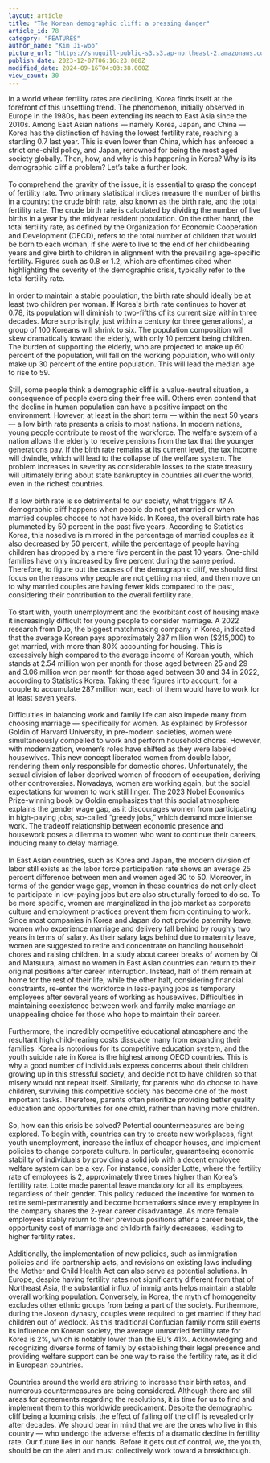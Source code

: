 ```yaml
---
layout: article
title: "The Korean demographic cliff: a pressing danger"
article_id: 78
category: "FEATURES"
author_name: "Kim Ji-woo"
picture_url: "https://snuquill-public-s3.s3.ap-northeast-2.amazonaws.com/photo/article/390b07f1-0b5e-44a9-b52c-fc10ee8703f4.jpg"
publish_date: 2023-12-07T06:16:23.000Z
modified_date: 2024-09-16T04:03:38.000Z
view_count: 30
---
```


In a world where fertility rates are declining, Korea finds itself at the forefront of this unsettling trend. The phenomenon, initially observed in Europe in the 1980s, has been extending its reach to East Asia since the 2010s. Among East Asian nations — namely Korea, Japan, and China — Korea has the distinction of having the lowest fertility rate, reaching a startling 0.7 last year. This is even lower than China, which has enforced a strict one-child policy, and Japan, renowned for being the most aged society globally. Then, how, and why is this happening in Korea? Why is its demographic cliff a problem? Let’s take a further look.<br> <br>To comprehend the gravity of the issue, it is essential to grasp the concept of fertility rate. Two primary statistical indices measure the number of births in a country: the crude birth rate, also known as the birth rate, and the total fertility rate. The crude birth rate is calculated by dividing the number of live births in a year by the midyear resident population. On the other hand, the total fertility rate, as defined by the Organization for Economic Cooperation and Development (OECD), refers to the total number of children that would be born to each woman, if she were to live to the end of her childbearing years and give birth to children in alignment with the prevailing age-specific fertility. Figures such as 0.8 or 1.2, which are oftentimes cited when highlighting the severity of the demographic crisis, typically refer to the total fertility rate. <br><br>In order to maintain a stable population, the birth rate should ideally be at least two children per woman. If Korea's birth rate continues to hover at 0.78, its population will diminish to two-fifths of its current size within three decades. More surprisingly, just within a century (or three generations), a group of 100 Koreans will shrink to six. The population composition will skew dramatically toward the elderly, with only 10 percent being children. The burden of supporting the elderly, who are projected to make up 60 percent of the population, will fall on the working population, who will only make up 30 percent of the entire population. This will lead the median age to rise to 59.<br><br>Still, some people think a demographic cliff is a value-neutral situation, a consequence of people exercising their free will. Others even contend that the decline in human population can have a positive impact on the environment. However, at least in the short term — within the next 50 years — a low birth rate presents a crisis to most nations. In modern nations, young people contribute to most of the workforce. The welfare system of a nation allows the elderly to receive pensions from the tax that the younger generations pay. If the birth rate remains at its current level, the tax income will dwindle, which will lead to the collapse of the welfare system. The problem increases in severity as considerable losses to the state treasury will ultimately bring about state bankruptcy in countries all over the world, even in the richest countries. <br> <br>If a low birth rate is so detrimental to our society, what triggers it? A demographic cliff happens when people do not get married or when married couples choose to not have kids. In Korea, the overall birth rate has plummeted by 50 percent in the past five years. According to Statistics Korea, this nosedive is mirrored in the percentage of married couples as it also decreased by 50 percent, while the percentage of people having children has dropped by a mere five percent in the past 10 years. One-child families have only increased by five percent during the same period. Therefore, to figure out the causes of the demographic cliff, we should first focus on the reasons why people are not getting married, and then move on to why married couples are having fewer kids compared to the past, considering their contribution to the overall fertility rate.<br><br>To start with, youth unemployment and the exorbitant cost of housing make it increasingly difficult for young people to consider marriage. A 2022 research from Duo, the biggest matchmaking company in Korea, indicated that the average Korean pays approximately 287 million won ($215,000) to get married, with more than 80% accounting for housing. This is excessively high compared to the average income of Korean youth, which stands at 2.54 million won per month for those aged between 25 and 29 and 3.06 million won per month for those aged between 30 and 34 in 2022, according to Statistics Korea. Taking these figures into account, for a couple to accumulate 287 million won, each of them would have to work for at least seven years.<br><br>Difficulties in balancing work and family life can also impede many from choosing marriage — specifically for women. As explained by Professor Goldin of Harvard University, in pre-modern societies, women were simultaneously compelled to work and perform household chores. However, with modernization, women’s roles have shifted as they were labeled  housewives. This new concept liberated women from double labor, rendering them only responsible for domestic chores. Unfortunately, the sexual division of labor deprived women of freedom of occupation, deriving other controversies. Nowadays, women are working again, but the social expectations for women to work still linger. The 2023 Nobel Economics Prize-winning book by Goldin emphasizes that this social atmosphere explains the gender wage gap, as it discourages women from participating in high-paying jobs, so-called “greedy jobs,” which demand more intense work. The tradeoff relationship between economic presence and housework poses a dilemma to women who want to continue their careers, inducing many to delay marriage.<br><br>In East Asian countries, such as Korea and Japan, the modern division of labor still exists as the labor force participation rate shows an average 25 percent difference between men and women aged 30 to 50. Moreover, in terms of the gender wage gap, women in these countries do not only elect to participate in low-paying jobs but are also structurally forced to do so. To be more specific, women are marginalized in the job market as corporate culture and employment practices prevent them from continuing to work. Since most companies in Korea and Japan do not provide paternity leave, women who experience marriage and delivery fall behind by roughly two years in terms of salary. As their salary lags behind due to maternity leave, women are suggested to retire and concentrate on handling household chores and raising children. In a study about career breaks of women by Oi and Matsuura, almost no women in East Asian countries can return to their original positions after career interruption. Instead, half of them remain at home for the rest of their life, while the other half, considering financial constraints, re-enter the workforce in less-paying jobs as temporary employees after several years of working as housewives. Difficulties in maintaining coexistence between work and family make marriage an unappealing choice for those who hope to maintain their career. <br><br>Furthermore, the incredibly competitive educational atmosphere and the resultant high child-rearing costs dissuade many from expanding their families. Korea is notorious for its competitive education system, and the youth suicide rate in Korea is the highest among OECD countries. This is why a good number of individuals express concerns about their children growing up in this stressful society, and decide not to have children so that misery would not repeat itself. Similarly, for parents who do choose to have children, surviving this competitive society has become one of the most important tasks. Therefore, parents often prioritize providing better quality education and opportunities for one child, rather than having more children. <br><br>So, how can this crisis be solved? Potential countermeasures are being explored. To begin with, countries can try to create new workplaces, fight youth unemployment, increase the influx of cheaper houses, and implement policies to change corporate culture. In particular, guaranteeing economic stability of individuals by providing a solid job with a decent employee welfare system can be a key. For instance, consider Lotte, where the fertility rate of employees is 2, approximately three times higher than Korea’s fertility rate. Lotte made parental leave mandatory for all its employees, regardless of their gender. This policy reduced the incentive for women to retire semi-permanently and become homemakers since every employee in the company shares the 2-year career disadvantage. As more female employees stably return to their previous positions after a career break, the opportunity cost of marriage and childbirth fairly decreases, leading to higher fertility rates.<br><br>Additionally, the implementation of new policies, such as immigration policies and life partnership acts, and revisions on existing laws including the Mother and Child Health Act can also serve as potential solutions. In Europe, despite having fertility rates not significantly different from that of Northeast Asia, the substantial influx of immigrants helps maintain a stable overall working population. Conversely, in Korea, the myth of homogeneity excludes other ethnic groups from being a part of the society. Furthermore, during the Joseon dynasty, couples were required to get married if they had children out of wedlock. As this traditional Confucian family norm still exerts its influence on Korean society, the average unmarried fertility rate for Korea is 2%, which is notably lower than the EU’s 41%. Acknowledging and recognizing diverse forms of family by establishing their legal presence and providing welfare support can be one way to raise the fertility rate, as it did in European countries.<br> <br>Countries around the world are striving to increase their birth rates, and numerous countermeasures are being considered. Although there are still areas for agreements regarding the resolutions, it is time for us to find and implement them to this worldwide predicament. Despite the demographic cliff being a looming crisis, the effect of falling off the cliff is revealed only after decades. We should bear in mind that we are the ones who live in this country — who undergo the adverse effects of a dramatic decline in fertility rate. Our future lies in our hands. Before it gets out of control, we, the youth, should be on the alert and must collectively work toward a breakthrough.<br>

